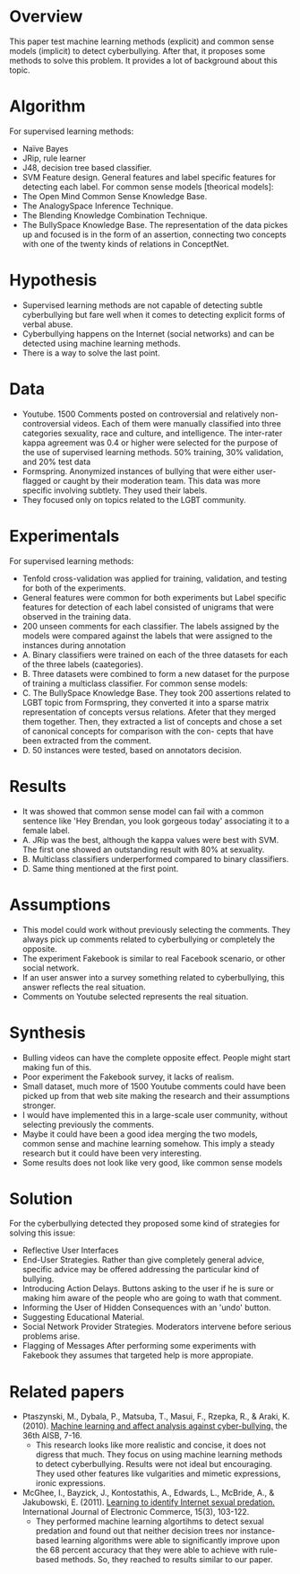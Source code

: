 # Overview
This paper test machine learning methods (explicit) and common sense models (implicit) to detect cyberbullying. After that, it proposes some methods to solve this problem. It provides a lot of background about this topic.

# Algorithm
For supervised learning methods:
- Naïve Bayes
- JRip, rule learner
- J48, decision tree based classifier.
- SVM
 Feature design. General features and label specific features for detecting each label.
For common sense models [theorical models]:
- The Open Mind Common Sense Knowledge Base.
- The AnalogySpace Inference Technique.
- The Blending Knowledge Combination Technique.
- The BullySpace Knowledge Base. The representation of the data pickes up and focused is in the form of an assertion, connecting two concepts with one of the twenty kinds of relations in ConceptNet.

# Hypothesis
- Supervised learning methods are not capable of detecting subtle cyberbullying but fare well when it comes to detecting explicit forms of verbal abuse.
- Cyberbullying happens on the Internet (social networks) and can be detected using machine learning methods.
- There is a way to solve the last point.

# Data
- Youtube. 1500 Comments  posted on controversial and relatively non-controversial videos. Each of them were manually classified into three categories sexuality, race and culture, and intelligence. The inter-rater kappa agreement was 0.4 or higher were selected for the purpose of the use of supervised learning methods. 50% training, 30% validation, and 20% test data
- Formspring. Anonymized instances of bullying that were either user-flagged or caught by their moderation team. This data was more specific involving subtlety. They used their labels.
- They focused only on topics related to the LGBT community.

# Experimentals
For supervised learning methods:
- Tenfold cross-validation was applied for training, validation, and testing for both of the experiments.
- General features were common for both experiments but Label specific features for detection of each label consisted of unigrams that were observed in the training data.
- 200 unseen comments for each classifier. The labels assigned by the models were compared against the labels that were assigned to the instances during annotation
- A. Binary classifiers were trained on each of the three datasets for each of the three labels (caategories).
- B. Three datasets were combined to form a new dataset for the purpose of training a multiclass classifier.
For common sense models:
- C. The BullySpace Knowledge Base. They took 200 assertions related to LGBT topic from Formspring, they converted it into a sparse matrix representation of concepts versus relations. Afeter that they merged them together. Then, they extracted a list of concepts  and chose a set of canonical concepts for comparison with the con- cepts that have been extracted from the comment.
- D. 50 instances were tested, based on annotators decision.

# Results
- It was showed that common sense model can fail with a common sentence like 'Hey Brendan, you look gorgeous today' associating it to a female label.
- A. JRip was the best, although the kappa values were best with SVM. The first one showed an outstanding result with 80% at sexuality.
- B. Multiclass classifiers underperformed compared to binary classifiers.
- D. Same thing mentioned at the first point.

# Assumptions
- This model could work without previously selecting the comments. They always pick up comments related to cyberbullying or completely the opposite.
- The experiment Fakebook is similar to real Facebook scenario, or other social network.
- If an user answer into a survey something related to cyberbullying, this answer reflects the real situation.
- Comments on Youtube selected represents the real situation.

# Synthesis
- Bulling videos can have the complete opposite effect. People might start making fun of this.
- Poor experiment the Fakebook survey, it lacks of realism.
- Small dataset, much more of 1500 Youtube comments could have been picked up from that web site making the research and their assumptions stronger.
- I would have implemented this in a large-scale user community, without selecting previously the comments. 
- Maybe it could have been a good idea merging the two models, common sense and machine learning somehow. This imply a steady research but it could have been very interesting.
- Some results does not look like very good, like common sense models

# Solution
For the cyberbullying detected they proposed some kind of strategies for solving this issue:
- Reflective User Interfaces
- End-User Strategies.  Rather than give completely general advice, specific advice may be offered addressing the particular kind of bullying.
- Introducing Action Delays. Buttons asking to the user if he is sure or making him aware of the people who are going to wath that comment.
- Informing the User of Hidden Consequences with an 'undo' button.
- Suggesting Educational Material.
- Social Network Provider Strategies. Moderators intervene before serious problems arise.
- Flagging of Messages
After performing some experiments with Fakebook they assumes that targeted help is more appropiate.

# Related papers
- Ptaszynski, M., Dybala, P., Matsuba, T., Masui, F., Rzepka, R., & Araki, K. (2010). [Machine learning and affect analysis against cyber-bullying.](http://s3.amazonaws.com/academia.edu.documents/30944499/AISB_Cyberbullying.pdf?AWSAccessKeyId=AKIAIR6FSIMDFXPEERSA&Expires=1382463307&Signature=FOK5ogpR%2BLzjyZutP%2FAPIvNHOjg%3D&response-content-disposition=inline) the 36th AISB, 7-16.
  - This research looks like more realistic and concise, it does not digress that much. They focus on using machine learning methods to detect cyberbullying. Results were not ideal but encouraging. They used other features like vulgarities and mimetic expressions, ironic expressions.
- McGhee, I., Bayzick, J., Kontostathis, A., Edwards, L., McBride, A., & Jakubowski, E. (2011). [Learning to identify Internet sexual predation.](http://mesharpe.metapress.com/media/h8phxpuqvlhh19vhhl5x/contributions/m/2/0/8/m208w2x7624v623n.pdf) International Journal of Electronic Commerce, 15(3), 103-122.
  - They performed machine learning algortihms to detect sexual predation and found out that neither decision trees nor instance-based learning algorithms were able to significantly improve upon the 68 percent accuracy that they were able to achieve with rule-based methods. So, they reached to results similar to our paper.
